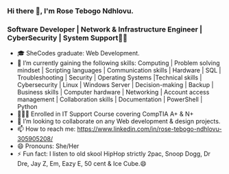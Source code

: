 ### Hi there 👋, I'm Rose Tebogo Ndhlovu.
### Software Developer | Network & Infrastructure Engineer | CyberSecurity | System Support👩‍💻

- 🎓 SheCodes graduate: Web Development.
- 🔭 I’m currently gaining the following skills: Computing | Problem solving mindset | Scripting languages | Communication skills | Hardware | SQL | Troubleshooting | Security | Operating Systems |Technical skills | Cybersecurity | Linux | Windows Server | Decision-making | Backup | Business skills | Computer hardware | Networking | Account access management | Collaboration skills | Documentation | PowerShell | Python 
- 👩🏽‍💻 Enrolled in IT Support Course covering CompTIA A+ & N+
- 👯 I’m looking to collaborate on any Web development & design projects.
- 📫 How to reach me: https://www.linkedin.com/in/rose-tebogo-ndhlovu-305905208/ 
- 😄 Pronouns: She/Her
- ⚡ Fun fact: I listen to old skool HipHop strictly 2pac, Snoop Dogg, Dr Dre, Jay Z, Em, Eazy E, 50 cent & Ice Cube.😄
